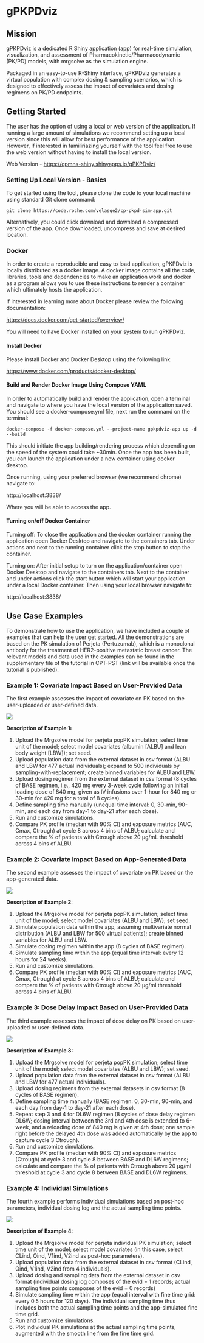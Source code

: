 # gPKPDviz


## Mission

gPKPDviz is a dedicated R Shiny application (app) for real-time simulation, visualization, and assessment of  Pharmacokinetic/Pharmacodynamic (PK/PD) models, with mrgsolve as the simulation engine.

Packaged in an easy-to-use R-Shiny interface, gPKPDviz generates a virtual population with complex dosing & sampling scenarios, which is designed to effectively assess the impact of covariates and dosing regimens on PK/PD endpoints.

## Getting Started

The user has the option of using a local or web version of the application. If running a large amount of simulations we recommend setting up a local version since this will allow for best performance of the application. However, if interested in familiriazing yourself with the tool feel free to use the web version without having to install the local version. 

Web Version - https://cpmns-shiny.shinyapps.io/gPKPDviz/

### Setting Up Local Version - Basics

To get started using the tool, please clone the code to your local machine using standard Git clone command: 

```
git clone https://code.roche.com/velasqe2/cp-pkpd-sim-app.git

```

Alternatively, you could click download and download a compressed version of the app. Once downloaded, uncompress and save at desired location. 

### Docker

In order to create a reproducible and easy to load application, gPKPDviz is locally distributed as a docker image. A docker image contains all the code, libraries, tools and dependencies to make an application work and docker as a program allows you to use these instructions to render a container which ultimately hosts the application. 

If interested in learning more about Docker please review the following documentation: 

https://docs.docker.com/get-started/overview/

You will need to have Docker installed on your system to run gPKPDviz. 

#### Install Docker

Please install Docker and Docker Desktop using the following link: 

https://www.docker.com/products/docker-desktop/

#### Build and Render Docker Image Using Compose YAML 

In order to automatically build and render the application, open a terminal and navigate to where you have the local version of the application saved. You should see a docker-compose.yml file, next run the command on the terminal: 

```
docker-compose -f docker-compose.yml --project-name gpkpdviz-app up -d --build

```

This should initiate the app building/rendering process which depending on the speed of the system could take ~30min. Once the app has been built, you can launch the application under a new container using docker desktop.


Once running, using your preferred browser (we recommend chrome) navigate to:

http://localhost:3838/

Where you will be able to access the app. 


#### Turning on/off Docker Container

Turning off: 
To close the application and the docker container running the application open Docker Desktop and navigate to the containers tab. Under actions and next to the running container click the stop button to stop the container. 

Turning on:
After initial setup to turn on the application/container open Docker Desktop and navigate to the containers tab. Next to the container and under actions click the start button which will start your application under a local Docker container. Then using your local browser navigate to:  

http://localhost:3838/


## Use Case Examples

To demonstrate how to use the application, we have included a couple of examples that can help the user get started. All the demonstrations are based on the PK simulation of Perjeta (Pertuzumab), which is a monoclonal antibody for the treatment of HER2-positive metastatic breast cancer. The relevant models and data used in the examples can be found in the supplementary file of the tutorial in CPT-PST (link will be available once the tutorial is published).  

### Example 1: Covariate Impact Based on User-Provided Data

The first example assesses the impact of covariate on PK based on the user-uploaded or user-defined data. 

<img src="Figures/1.gif">

**Description of Example 1:** 
 
1. Upload the Mrgsolve model for perjeta popPK simulation; select time unit of the model; select model covariates (albumin [ALBU] and lean body weight [LBW]); set seed.
2. Upload population data from the external dataset in csv format (ALBU and LBW for 477 actual individuals); expand to 500 individuals by sampling-with-replacement; create binned variables for ALBU and LBW.
3. Upload dosing regimen from the external dataset in csv format (8 cycles of BASE regimen, i.e., 420 mg every 3-week cycle following an initial loading dose of 840 mg, given as IV infusions over 1-hour for 840 mg or 30-min for 420 mg for a total of 8 cycles).
4. Define sampling time manually (unequal time interval: 0, 30-min, 90-min, and each day from day-1 to day-21 after each dose).
5. Run and customize simulations.
6. Compare PK profile (median with 90% CI) and exposure metrics (AUC, Cmax, Ctrough) at cycle 8 across 4 bins of ALBU; calculate and compare the % of patients with Ctrough above 20 μg/mL threshold across 4 bins of ALBU.


### Example 2: Covariate Impact Based on App-Generated Data

The second example assesses the impact of covariate on PK based on the app-generated data.

<img src="Figures/2.gif">

**Description of Example 2:** 

1. Upload the Mrgsolve model for perjeta popPK simulation; select time unit of the model; select model covariates (ALBU and LBW); set seed.
2. Simulate population data within the app, assuming multivariate normal distribution (ALBU and LBW for 500 virtual patients); create binned variables for ALBU and LBW.
3. Simulate dosing regimen within the app (8 cycles of BASE regimen). 
4. Simulate sampling time within the app (equal time interval: every 12 hours for 24 weeks).
5. Run and customize simulations.
6. Compare PK profile (median with 90% CI) and exposure metrics (AUC, Cmax, Ctrough) at cycle 8 across 4 bins of ALBU; calculate and compare the % of patients with Ctrough above 20 μg/ml threshold across 4 bins of ALBU.

### Example 3: Dose Delay Impact Based on User-Provided Data


The third example assesses the impact of dose delay on PK based on user-uploaded or user-defined data.

<img src="Figures/3.gif">

**Description of Example 3:** 

1. Upload the Mrgsolve model for perjeta popPK simulation; select time unit of the model; select model covariates (ALBU and LBW); set seed.
2. Upload population data from the external dataset in csv format (ALBU and LBW for 477 actual individuals).
3. Upload dosing regimens from the external datasets in csv format (8 cycles of BASE regimen).
4. Define sampling time manually (BASE regimen: 0, 30-min, 90-min, and each day from day-1 to day-21 after each dose).
5. Repeat step 3 and 4 for DL6W regimen (8 cycles of dose delay regimen DL6W; dosing interval between the 3rd and 4th dose is extended to 6-week, and a reloading dose of 840 mg is given at 4th dose; one sample right before the delayed 4th dose was added automatically by the app to capture cycle 3 Ctrough).
6. Run and customize simulations.
7. Compare PK profile (median with 90% CI) and exposure metrics (Ctrough) at cycle 3 and cycle 8 between BASE and DL6W regimens; calculate and compare the % of patients with Ctrough above 20 μg/ml threshold at cycle 3 and cycle 8 between BASE and DL6W regimens.

### Example 4: Individual Simulations

The fourth example performs individual simulations based on post-hoc parameters, individual dosing log and the actual sampling time points.


<img src="Figures/4.gif">

**Description of Example 4:** 

1. Upload the Mrgsolve model for perjeta individual PK simulation; select time unit of the model; select model covariates (in this case, select CLind, Qind, V1ind, V2ind as post-hoc parameters).
2. Upload population data from the external dataset in csv format (CLind, Qind, V1ind, V2ind from 4 individuals).
3. Upload dosing and sampling data from the external dataset in csv format (individual dosing log composes of the evid = 1 records; actual sampling time points composes of the evid = 0 records)
4. Simulate sampling time within the app (equal interval with fine time grid: every 0.5 hours for 120 days). The individual sampling time thus includes both the actual sampling time points and the app-simulated fine time grid.
5. Run and customize simulations. 
6. Plot individual PK simulations at the actual sampling time points, augmented with the smooth line from the fine time grid.




